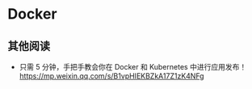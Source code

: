 # Docker

## 其他阅读

- 只需 5 分钟，手把手教会你在 Docker 和 Kubernetes 中进行应用发布！
  https://mp.weixin.qq.com/s/B1vpHIEKBZkA17Z1zK4NFg
